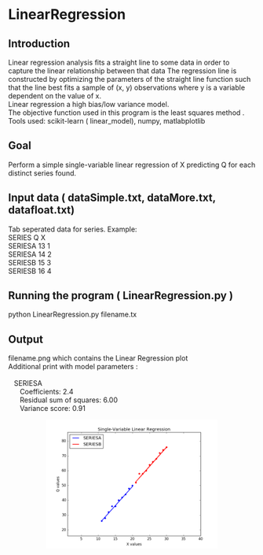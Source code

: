 # LinearRegression

Introduction
------------
Linear regression analysis fits a straight line to some data in order to capture the linear relationship between that data
The regression line is constructed by optimizing the parameters of the straight line function such that the line best fits a sample of (x, y) observations where y is a variable dependent on the value of x.<br />
Linear regression a high bias/low variance model.<br />
The objective function used in this program is the least squares method .<br />
Tools used: scikit-learn ( linear_model), numpy, matlabplotlib

Goal
-----
Perform a simple single-variable linear regression of X predicting Q for each distinct series found. 

Input data ( dataSimple.txt, dataMore.txt, datafloat.txt)
------------------------------------
Tab seperated data for series. Example:<br />
SERIES  Q   X <br />
SERIESA	13	1 <br />
SERIESA	14	2 <br /> 
SERIESB	15	3 <br />
SERIESB	16	4 <br />

Running the program ( LinearRegression.py )
------------------------------------------
python LinearRegression.py filename.tx

Output
-------
filename.png which contains the Linear Regression plot <br />
Additional print with model parameters : <br /> <br />
            &nbsp;&nbsp;&nbsp;SERIESA<br />
		&nbsp;&nbsp;&nbsp;&nbsp;&nbsp;&nbsp;Coefficients:  2.4<br />
		&nbsp;&nbsp;&nbsp;&nbsp;&nbsp;&nbsp;Residual sum of squares: 6.00<br />
		&nbsp;&nbsp;&nbsp;&nbsp;&nbsp;&nbsp;Variance score: 0.91<br />
		<p align="center">
  <img src="https://github.com/NamithaGS/LinearRegression/blob/master/dataSimple.txt.png" width="350"/>

</p>

